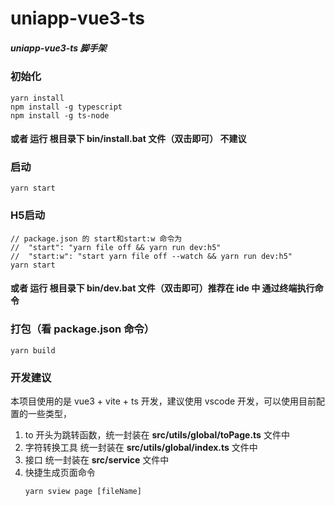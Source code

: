 # uniapp-vue3-ts

##### uniapp-vue3-ts 脚手架

### 初始化

```
yarn install
npm install -g typescript
npm install -g ts-node
```

#### 或者 运行 根目录下 bin/install.bat 文件（双击即可） 不建议

### 启动

```
yarn start
```

### H5启动

```
// package.json 的 start和start:w 命令为 
//  "start": "yarn file off && yarn run dev:h5"
//  "start:w": "start yarn file off --watch && yarn run dev:h5"
yarn start
```

#### 或者 运行 根目录下 bin/dev.bat 文件（双击即可）推荐在 ide 中 通过终端执行命令

### 打包（看 package.json 命令）

```
yarn build
```

### 开发建议

本项目使用的是 vue3 + vite + ts 开发，建议使用 vscode 开发，可以使用目前配置的一些类型，

1. to 开头为跳转函数，统一封装在 **src/utils/global/toPage.ts** 文件中
2. 字符转换工具 统一封装在 **src/utils/global/index.ts** 文件中
3. 接口 统一封装在 **src/service** 文件中
4. 快捷生成页面命令
    ``` 
    yarn sview page [fileName] 
    ```
